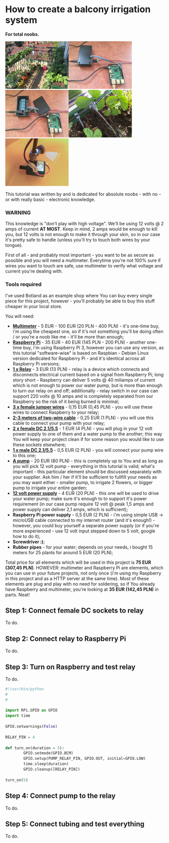 # How to create a balcony irrigation system
**For total noobs.**

![Raspberry Irrigation Image](https://raw.githubusercontent.com/GaborWnuk/raspberry-irrigation/master/images/IMG_2467.jpg)![Raspberry Irrigation Image](https://raw.githubusercontent.com/GaborWnuk/raspberry-irrigation/master/images/IMG_2462.jpg)
![Raspberry Irrigation Image](https://raw.githubusercontent.com/GaborWnuk/raspberry-irrigation/master/images/IMG_2463.jpg)![Raspberry Irrigation Image](https://raw.githubusercontent.com/GaborWnuk/raspberry-irrigation/master/images/IMG_2466.jpg)![Raspberry Irrigation Image](https://raw.githubusercontent.com/GaborWnuk/raspberry-irrigation/master/images/IMG_2465.jpg)

This tutorial was written by and is dedicated for absolute noobs - with no - or with really basic - electronic knowledge.

### WARNING
This knowledge is "don't play with high voltage". We'll be using 12 volts @ 2 amps of current **AT MOST**. Keep in mind, 2 amps would be enough to kill you, but 12 volts is not enough to make it through your skin, so in our case it's pretty safe to handle (unless you'll try to touch both wires by your tongue).

First of all - and probably most important - you want to be as secure as possible and you will need a multimeter. Everytime you're not 100% sure if wires you want to touch are safe, use multimeter to verify what voltage and current you're dealing with.

### Tools required
I've used Botland as an example shop where You can buy every single piece for this project, however - you'll probably be able to buy this stuff cheaper in your local store.

You will need:

- **[Multimeter](http://botland.com.pl/mierniki-uniwersalne/989-miernik-uniwersalny-uni-t-ut20b.html)** - 5 EUR - 100 EUR (20 PLN - 400 PLN) - it's one-time buy, i'm using the cheapest one, so if it's not something you'll be doing often / or you're a noob like me - it'll be more than enough;
- **[Raspberry Pi](http://botland.com.pl/moduly-i-zestawy-raspberry-pi-a-i-b/2543-raspberry-pi-model-bplus-512mb-ram.html)** - 35 EUR - 40 EUR (145 PLN - 200 PLN) - another one-time buy, i'm using Raspberry Pi 3, however you can use any version, as this tutorial "software-wise" is based on Raspbian - Debian Linux version dedicated for Raspberry Pi - and it's identical across all Raspberry Pi versions;
- **[1 x Relay](http://botland.com.pl/przekazniki/1293-modul-przekaznika-rm1-z-izolacja-optoelektroniczna.html)** - 3 EUR (13 PLN) - relay is a device which connects and disconnects electrical current based on a signal from Raspberry Pi; long story short - Raspberry can deliver 5 volts @ 40 miliamps of current which is not enough to power our water pump, but is more than enough to turn our relay on and off; additionally - relay switch in our case can support 220 volts @  10 amps and is completely separated from our Raspberry so the risk of it being burned is minimal;
- **[3 x female jumper wires](http://botland.com.pl/zlacza-idc/1922-przewod-idc10-zeski-piny-zeskie.html)** - 0,15 EUR (0,45 PLN) - you will use these wires to connect Raspberry to your relay;
- **[2-3 meters of two-wire cable](http://botland.com.pl/przewody-wielozylowe/3139-przewod-alarmowy-2-zylowy-05-mm-100-mb.html)** - 0,25 EUR (1 PLN) - you will use this cable to connect your pump with your relay;
- **[2 x female DC 2.1/5.5](http://botland.com.pl/szybkozlacza/1804-gniazdo-dc-55-x-21-mm-z-szybkozlaczem-.html)** - 1 EUR (4 PLN) - you will plug in your 12 volt power supply to one of them and a water pump to the another; this way You will keep your project clean if for some reason you would like to use these sockets elsewhere;
- **[1 x male DC 2.1/5.5](http://botland.com.pl/szybkozlacza/1590-wtyk-dc-55-x-21-mm-z-szybkozlaczem.html)** - 0,5 EUR (2 PLN) - you will connect your pump wire to this one;
- **[A pump](http://botland.com.pl/pompy/1994-pompa-do-cieczy-12v-350-gph-34.html)** - 20 EUR (80 PLN) - this is completely up to You and as long as you will pick 12 volt pump - everything in this tutorial is valid; what's important - this particular element should be discussed separately with your supplier. Ask him / her if it'll be sufficient to fullfill your needs as you may want either - smaller pump, to irrigate 2 flowers, or bigger pump to irrigate your entire garden;
- **[12 volt power supply](http://botland.com.pl/zasilacze-sieciowe-12-v/2999-zasilacz-impulsowy-12v-21a-wtyk-dc-55-25-mm.html)** - 4 EUR (20 PLN) - this one will be used to drive your water pump; make sure it's enough to to support it's power requirement (in our case pump require 12 volt @ peak 1,5 amps and power supply can deliver 2,1 amps, which is sufficient);
- **Raspberry Pi power supply** - 0,5 EUR (2 PLN) - i'm using simple USB -> microUSB cable connected to my internet router (and it's enough!) - however, you could buy yourself a separate power supply (or if you're more experienced - use 12 volt input stepped down to 5 volt, google how to do it);
- **Screwdriver :)**;
- **Rubber pipes** - for your water; depends on your needs, i bought 15 meters for 25 plants for around 5 EUR (20 PLN);

Total price for all elements which will be used in this project is **75 EUR (307,45 PLN)**. HOWEVER: multimeter and Raspberry Pi are elements, which you can use in your future projects, not only once (i'm using my Raspberry in this project and as a HTTP server at the same time). Most of these elements are plug and play with no need for soldering, so if You already have Raspberry and multimeter, you're looking at **35 EUR (142,45 PLN)** in parts. Neat! 

## Step 1: Connect female DC sockets to relay
To do.

## Step 2: Connect relay to Raspberry Pi
To do.

## Step 3: Turn on Raspberry and test relay
To do.

```python
#!/usr/bin/python
#
#

import RPi.GPIO as GPIO
import time

GPIO.setwarnings(False)

RELAY_PIN = 4

def turn_on(duration = 5):
        GPIO.setmode(GPIO.BCM)
        GPIO.setup(PUMP_RELAY_PIN, GPIO.OUT, initial=GPIO.LOW)
        time.sleep(duration)
        GPIO.cleanup([RELAY_PIN])

turn_on(5)
```

## Step 4: Connect pump to the relay
To do.

## Step 5: Connect tubing and test everything
To do.

